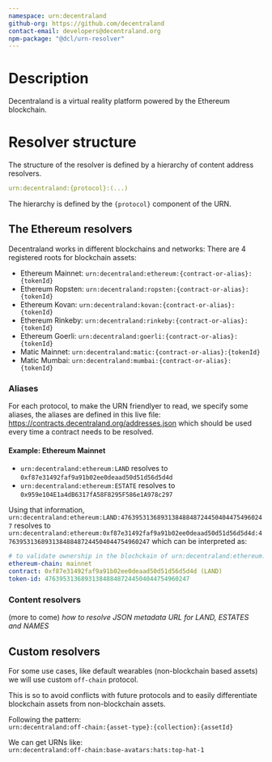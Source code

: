 ```yaml
---
namespace: urn:decentraland
github-org: https://github.com/decentraland
contact-email: developers@decentraland.org
npm-package: "@dcl/urn-resolver"
---
```


# Description

Decentraland is a virtual reality platform powered by the Ethereum blockchain. 

# Resolver structure

The structure of the resolver is defined by a hierarchy of content address resolvers.

```yml
urn:decentraland:{protocol}:(...)
```

The hierarchy is defined by the `{protocol}` component of the URN.

## The Ethereum resolvers

Decentraland works in different blockchains and networks: There are 4 registered roots for blockchain assets:

- Ethereum Mainnet: `urn:decentraland:ethereum:{contract-or-alias}:{tokenId}`
- Ethereum Ropsten: `urn:decentraland:ropsten:{contract-or-alias}:{tokenId}`
- Ethereum Kovan: `urn:decentraland:kovan:{contract-or-alias}:{tokenId}`
- Ethereum Rinkeby: `urn:decentraland:rinkeby:{contract-or-alias}:{tokenId}`
- Ethereum Goerli: `urn:decentraland:goerli:{contract-or-alias}:{tokenId}`
- Matic Mainnet: `urn:decentraland:matic:{contract-or-alias}:{tokenId}`
- Matic Mumbai: `urn:decentraland:mumbai:{contract-or-alias}:{tokenId}`

### Aliases

For each protocol, to make the URN friendlyer to read, we specify some aliases, the aliases are defined in this live file: https://contracts.decentraland.org/addresses.json which should be used every time a contract needs to be resolved.

#### Example: Ethereum Mainnet

- `urn:decentraland:ethereum:LAND` resolves to `0xf87e31492faf9a91b02ee0deaad50d51d56d5d4d`
- `urn:decentraland:ethereum:ESTATE` resolves to `0x959e104E1a4dB6317fA58F8295F586e1A978c297`

Using that information, `urn:decentraland:ethereum:LAND:4763953136893138488487244504044754960247` resolves to `urn:decentraland:ethereum:0xf87e31492faf9a91b02ee0deaad50d51d56d5d4d:4763953136893138488487244504044754960247` which can be interpreted as:

```yml
# to validate ownership in the blochckain of urn:decentraland:ethereum:LAND:4763953136893138488487244504044754960247
ethereum-chain: mainnet
contract: 0xf87e31492faf9a91b02ee0deaad50d51d56d5d4d (LAND)
token-id: 4763953136893138488487244504044754960247
```

### Content resolvers

(more to come) _how to resolve JSON metadata URL for LAND, ESTATES and NAMES_

## Custom resolvers

For some use cases, like default wearables (non-blockchain based assets) we will use custom `off-chain` protocol.

This is so to avoid conflicts with future protocols and to easily differentiate blockchain assets from non-blockchain assets.

Following the pattern:  
`urn:decentraland:off-chain:{asset-type}:{collection}:{assetId}`

We can get URNs like:  
`urn:decentraland:off-chain:base-avatars:hats:top-hat-1`
